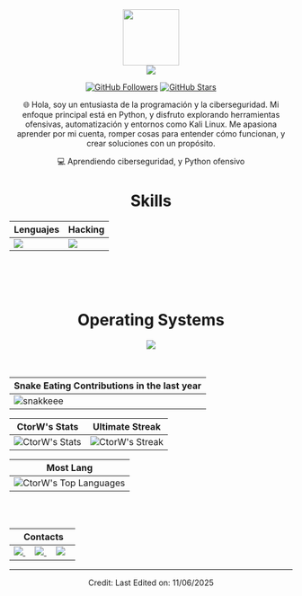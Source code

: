 <div align="Center">
<img width="100" src="(https://skillicons.dev/icons?i=py)](https://skillicons.dev)" />

<div align="center">

<a href="https://github.com/CtorW">
<img src="https://github.com/user-attachments/assets/77f249fa-d3bf-4ece-aad2-7fe374d1217f" />
</a>

[![GitHub Followers](https://img.shields.io/github/followers/CtorW?label=Follow&style=social)](https://github.com/CtorW)
[![GitHub Stars](https://img.shields.io/github/stars/CtorW?style=social)](https://github.com/CtorW)
</div>


🌐 Hola, soy un entusiasta de la programación y la ciberseguridad. Mi enfoque principal está en Python, y disfruto explorando herramientas ofensivas, automatización y entornos como Kali Linux. Me apasiona aprender por mi cuenta, romper cosas para entender cómo funcionan, y crear soluciones con un propósito.



💻 Aprendiendo ciberseguridad, y Python ofensivo


<div align="Center">
<h1>Skills</h1>
</div>

<div align="Center">

| Lenguajes | Hacking |
| ------------- | ------------- |
| <img src="https://skillicons.dev/icons?i=html,css,c,cpp,postgres,py"/> |  <img src="https://skillicons.dev/icons?i=vscode,github,kali,powershell"/> |

</div>

<br>
<br>
<br>
<div align="Center">
<h1>Operating Systems</h1>

<img src="https://skillicons.dev/icons?i=windows,arch,linux,mint,ubuntu,debian,wsl"/>

</div>

<br>
<br>

| Snake Eating Contributions in the last year |
| ------------------------------------------|
| ![snakkeee](https://github.com/user-attachments/assets/767354e9-fe1e-4009-b421-2f49388bfda5) | 



<div align="Center">

| CtorW's Stats | Ultimate Streak |
| ------------- | ------------- |
| ![CtorW's Stats](https://github-readme-stats.vercel.app/api?username=CtorW&theme=onedark&show_icons=true&hide_border=true&count_private=true)  | ![CtorW's Streak](https://github-readme-streak-stats.herokuapp.com/?user=CtorW&theme=onedark&hide_border=true) 

| Most Lang |
| ----------|
| ![CtorW's Top Languages](https://github-readme-stats.vercel.app/api/top-langs/?username=CtorW&theme=onedark&show_icons=true&hide_border=true&layout=compact) |


</div>

<br>
<br>

<div align="Center">

|‎ ‎ ‎ ‎ Contacts‎ ‎ ‎ ‎ |
| ----------|
| <a href="mailto:codebreaker.sec@gmail.com"> <img src="https://skillicons.dev/icons?i=gmail"/> </a> ‎ ‎ ‎ ‎  <a href="https://instagram.com/xir.rence"> <img src="https://skillicons.dev/icons?i=instagram"/> </a> ‎ ‎ ‎ ‎  <a href="[https://instagram.com/xir.rence](https://discord.gg/TUwGJT8Nhk)"> <img src="https://skillicons.dev/icons?i=discord"/> </a> |

</div>


------

Credit: [](https://github.com/CtorW)
Last Edited on: 11/06/2025
